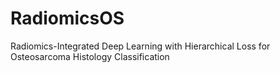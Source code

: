 # RadiomicsOS
Radiomics-Integrated Deep Learning with Hierarchical Loss for Osteosarcoma Histology Classification
